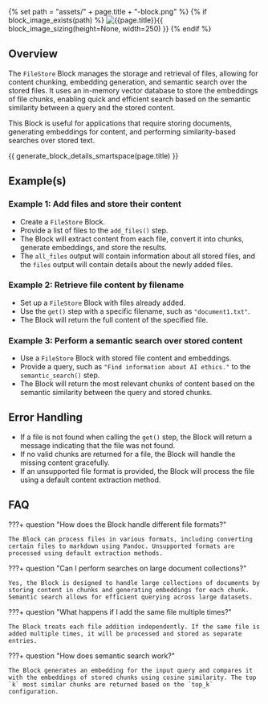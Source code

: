 {% set path = "assets/" + page.title + "-block.png" %}
{% if block_image_exists(path) %}
![{{page.title}}]({{path}}){{ block_image_sizing(height=None, width=250) }}
{% endif %}

## Overview
The `FileStore` Block manages the storage and retrieval of files, allowing for content chunking, embedding generation, and semantic search over the stored files. It uses an in-memory vector database to store the embeddings of file chunks, enabling quick and efficient search based on the semantic similarity between a query and the stored content.

This Block is useful for applications that require storing documents, generating embeddings for content, and performing similarity-based searches over stored text.

{{ generate_block_details_smartspace(page.title) }}

## Example(s)

### Example 1: Add files and store their content
- Create a `FileStore` Block.
- Provide a list of files to the `add_files()` step.
- The Block will extract content from each file, convert it into chunks, generate embeddings, and store the results.
- The `all_files` output will contain information about all stored files, and the `files` output will contain details about the newly added files.

### Example 2: Retrieve file content by filename
- Set up a `FileStore` Block with files already added.
- Use the `get()` step with a specific filename, such as `"document1.txt"`.
- The Block will return the full content of the specified file.

### Example 3: Perform a semantic search over stored content
- Use a `FileStore` Block with stored file content and embeddings.
- Provide a query, such as `"Find information about AI ethics."` to the `semantic_search()` step.
- The Block will return the most relevant chunks of content based on the semantic similarity between the query and stored chunks.

## Error Handling
- If a file is not found when calling the `get()` step, the Block will return a message indicating that the file was not found.
- If no valid chunks are returned for a file, the Block will handle the missing content gracefully.
- If an unsupported file format is provided, the Block will process the file using a default content extraction method.

## FAQ

???+ question "How does the Block handle different file formats?"

    The Block can process files in various formats, including converting certain files to markdown using Pandoc. Unsupported formats are processed using default extraction methods.

???+ question "Can I perform searches on large document collections?"

    Yes, the Block is designed to handle large collections of documents by storing content in chunks and generating embeddings for each chunk. Semantic search allows for efficient querying across large datasets.

???+ question "What happens if I add the same file multiple times?"

    The Block treats each file addition independently. If the same file is added multiple times, it will be processed and stored as separate entries.

???+ question "How does semantic search work?"

    The Block generates an embedding for the input query and compares it with the embeddings of stored chunks using cosine similarity. The top `k` most similar chunks are returned based on the `top_k` configuration.

